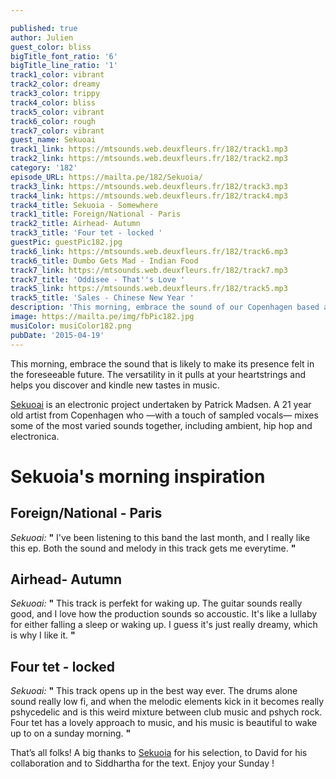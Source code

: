 ```yaml
---

published: true
author: Julien
guest_color: bliss
bigTitle_font_ratio: '6'
bigTitle_line_ratio: '1'
track1_color: vibrant
track2_color: dreamy
track3_color: trippy
track4_color: bliss
track5_color: vibrant
track6_color: rough
track7_color: vibrant
guest_name: Sekuoai
track1_link: https://mtsounds.web.deuxfleurs.fr/182/track1.mp3
track2_link: https://mtsounds.web.deuxfleurs.fr/182/track2.mp3
category: '182'
episode_URL: https://mailta.pe/182/Sekuoia/
track3_link: https://mtsounds.web.deuxfleurs.fr/182/track3.mp3
track4_link: https://mtsounds.web.deuxfleurs.fr/182/track4.mp3
track4_title: Sekuoia - Somewhere
track1_title: Foreign/National - Paris
track2_title: Airhead- Autumn
track3_title: 'Four tet - locked '
guestPic: guestPic182.jpg
track6_link: https://mtsounds.web.deuxfleurs.fr/182/track6.mp3
track6_title: Dumbo Gets Mad - Indian Food
track7_link: https://mtsounds.web.deuxfleurs.fr/182/track7.mp3
track7_title: 'Oddisee - That''s Love '
track5_link: https://mtsounds.web.deuxfleurs.fr/182/track5.mp3
track5_title: 'Sales - Chinese New Year '
description: 'This morning, embrace the sound of our Copenhagen based artist : Sekuoia.'
image: https://mailta.pe/img/fbPic182.jpg
musiColor: musiColor182.png
pubDate: '2015-04-19'
---
```


This morning, embrace the sound that is likely to make its presence felt in the foreseeable future. The versatility in it pulls at your heartstrings and helps you discover and kindle new tastes in music.

[Sekuoai](https://www.facebook.com/sekuoia "Sekuoai's Facebook") is an electronic project undertaken by Patrick Madsen. A 21 year old artist from Copenhagen who —with a touch of sampled vocals— mixes some of the most varied sounds together, including ambient, hip hop and electronica.

# Sekuoia's morning inspiration

## Foreign/National - Paris
_Sekuoai:_ **"** I've been listening to this band the last month, and I really like this ep. Both the sound and melody in this track gets me everytime. **"** 

## Airhead- Autumn
_Sekuoai:_ **"** This track is perfekt for waking up. The guitar sounds really good, and I love how the production sounds so accoustic. It's like a lullaby for either falling a sleep or waking up. I guess it's just really dreamy, which is why I like it. **"** 

## Four tet - locked
_Sekuoai:_ **"** This track opens up in the best way ever. The drums alone sound really low fi, and when the melodic elements kick in it becomes really pshycedelic and is this weird mixture between club music and pshych rock. Four tet has a lovely approach to music, and his music is beautiful to wake up to on a sunday morning. **"** 

 

That’s all folks! A big thanks to [Sekuoia](https://soundcloud.com/sekuoia-1 "Sekuoia's Soundcloud") for his selection, to David for his collaboration and to Siddhartha for the text.
Enjoy your Sunday ! 
